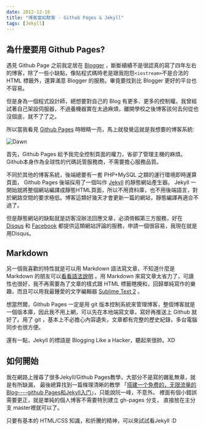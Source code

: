 ```yaml
---
date: 2012-12-16
title: "博客當如駭客 - Github Pages & Jekyll"
tags: [Jekyll]
---
```


## 為什麼要用 Github Pages?

遇見 Github Page 之前我定居在 [Blogger][1] ，斷斷續續不是很認真的寫了四年左右的博客，除了一些小缺點，像貼程式碼時老是跟我抱怨`<iostream>`不是合法的 HTML 標籤外，還算滿意 Blogger 的服務。畢竟要找到比 Blogger 更好的平台也不容易。

但是身為一個程式設計師，總想要對自己的 Blog 有更多、更多的控制權。我曾經試著自己架設伺服器，不過養機器實在太過麻煩，離開學校之後博客該何去何從也沒個底，就不了了之。

所以當我看見 [Github Pages][2] 時眼睛一亮，馬上就發覺這就是我想要的博客系統:

![Dawn](/img/kumamoto-542410_1280.jpg)

首先，Github Pages 給予我完全控制頁面的權力，省卻了管理主機的麻煩。
Github本身作為全球性的代碼託管服務商，不需要擔心服務品質。

不同於其他的博客系統，後端總要有一套 PHP+MySQL 之類的運行環境即時運算頁面，
Github Pages 後端採用了一個叫作 [Jekyll][3] 的靜態網站產生器。
Jekyll 一開始就將整個網站編譯成靜態HTML頁面，所以不用資料庫，也不用後端語言，對於網路空間的要求極低。博客這類好幾天才會更新一篇的網站，靜態編譯再適合不過了。

但是靜態網站的缺點就是訪客沒辦法回應文章，必須倚賴第三方服務，好在[Disqus][4] 和 [Facebook][5] 都提供這類網站評論的服務，申請一個很容易，我現在就是用Disqus。

## Markdown

另一個我喜歡的特性就是可以用 Markdown 語法寫文章，不知道什麼是 Markdown 的朋友可以[看看語法說明][6] 。用 Markdown 來寫文章太省力了，可讀性也很好，我不再需要為了文章的樣式跟 HTML 標籤瞎攪和，回歸單純寫作的樂趣，而且可以用我最鍾愛的文字編輯器 [Sublime Text 2][7] 。

想當然爾，Github Pages 一定是用 git 版本控制系統來管理博客，整個博客就是一個版本庫，因此我不用上網，可以先在本地端寫文章，寫好再推送上 Github 就好了。用了 git ，基本上不必擔心內容遺失，文章都有完整的歷史紀錄，多台電腦同步也很方便。

還有一點，Jekyll 的標語是 Blogging Like a Hacker，聽起來很帥。XD

## 如何開始

我在網路上搜尋了很多Jekyll/Github Pages教學，大部分不是寫的雜亂無章，就是有所缺漏， 最後總算找到一篇條理清晰的教學
「[搭建一个免费的，无限流量的Blog----github Pages和Jekyll入门][8]」，只能說阮一峰，不意外。
裡面有個小錯誤需要更正，就是單純的個人博客不需要特別建立 gh-pages 分支， 直接放在主分支 master裡就可以了。

只要有基本的 HTML/CSS 知識，和折騰的精神，可以來試試看Jekyll :D

[1]:	http://chchwy.blogspot.tw/ "Blogger 調和的靈感"
[2]:	http://pages.github.com/ "Github Pages"
[3]:	http://jekyllrb.com/ "Jekyll"
[4]:	http://disqus.com "Disqus"
[5]:	http://developers.facebook.com/docs/reference/plugins/comments/ "Facebook comments"
[6]:	http://markdown.tw "Markdown Syntax"
[7]:	http://www.sublimetext.com/ "Sublime Text"
[8]:	http://www.ruanyifeng.com/blog/2012/08/blogging_with_jekyll.html

